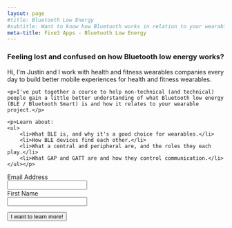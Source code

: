 ```yaml
---
layout: page
#title: Bluetooth Low Energy
#subtitle: Want to know how Bluetooth works in relation to your wearable?
meta-title: Five3 Apps - Bluetooth Low Energy
---
```


<form action="https://www.getdrip.com/forms/66244556/submissions" method="post" data-drip-embedded-form="66244556">
  <h3 data-drip-attribute="headline">Feeling lost and confused on how Bluetooth low energy works?</h3>
  <div data-drip-attribute="description">
  	<p>Hi, I'm Justin and I work with health and fitness wearables companies every day to build better mobile experiences for health and fitness wearables.</p>

  	<p>I've put together a course to help non-technical (and technical) people gain a little better understanding of what Bluetooth low energy (BLE / Bluetooth Smart) is and how it relates to your wearable project.</p>

	<p>Learn about:
	<ul>
		<li>What BLE is, and why it's a good choice for wearables.</li>
		<li>How BLE devices find each other.</li>
		<li>What a central and peripheral are, and the roles they each play.</li>
		<li>What GAP and GATT are and how they control communication.</li>
	</ul></p>
</div>
  <p></p>
  <div class="lightbox">
    <div>
        <label for="fields[email]">Email Address</label><br />
        <input type="email" name="fields[email]" value="" />
    </div>
    <div>
        <label for="fields[first_name]">First Name</label><br />
        <input type="text" name="fields[first_name]" value="" />
    </div>
    <p></p>
    <div>
    	<input class="btn btn-primary btn-lg" type="submit" name="submit" value="I want to learn more!" data-drip-attribute="sign-up-button" />
  	</div>
  </div>
</form>
